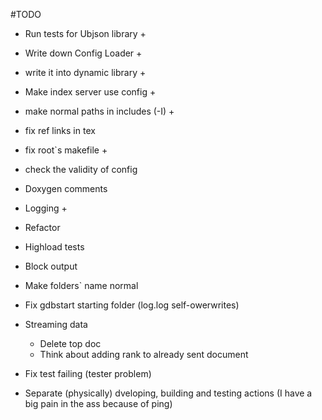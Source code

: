 #TODO

 * Run tests for Ubjson library        +
 * Write down Config Loader            +
 * write it into dynamic library       +
 * Make index server use config        +
 * make normal paths in includes (-I)  +
 * fix ref links in tex
 * fix root`s makefile                 +
 * check the validity of config

 * Doxygen comments
 * Logging                             +
 * Refactor 
 * Highload tests
 * Block output
 * Make folders` name normal
 * Fix gdbstart starting folder (log.log self-owerwrites)

 * Streaming data
 	* Delete top doc
	* Think about adding rank to already sent document
 * Fix test failing (tester problem)
 * Separate (physically) dveloping, building and testing actions (I have a big pain in the ass because of ping)
